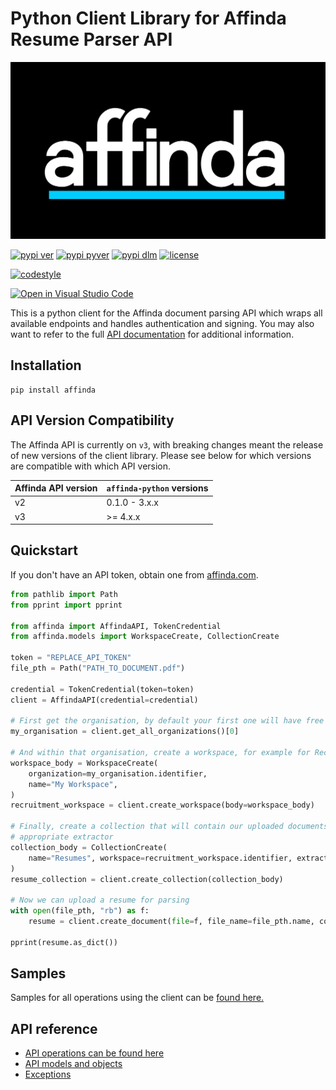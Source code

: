Python Client Library for Affinda Resume Parser API
===================================================

![affinda logo](https://raw.githubusercontent.com/affinda/affinda-python/master/affinda_logo.png)

[![pypi ver](https://img.shields.io/pypi/v/affinda)](https://pypi.org/project/affinda/)
[![pypi pyver](https://img.shields.io/pypi/pyversions/affinda)](https://pypi.org/affinda/)
[![pypi dlm](https://img.shields.io/pypi/dm/affinda)](https://pypi.org/project/affinda/)
[![license](https://img.shields.io/github/license/affinda/affinda-python)](https://choosealicense.com/licenses/mit/)

[![codestyle](https://img.shields.io/badge/code%20style-black-000000.svg)](https://github.com/psf/black)

[![Open in Visual Studio Code](https://open.vscode.dev/badges/open-in-vscode.svg)](https://open.vscode.dev/affinda/affinda-python)

This is a python client for the Affinda document parsing API which wraps all available endpoints
and handles authentication and signing.  You may also want to refer to the full
[API documentation](https://api.affinda.com/docs) for additional information.

Installation
------------

```shell
pip install affinda
```

API Version Compatibility
-------------------------

The Affinda API is currently on `v3`, with breaking changes meant the release of new versions of the client library.
Please see below for which versions are compatible with which API version.

| Affinda API version | `affinda-python` versions |
|---------------------|---------------------------|
| v2                  | 0.1.0 - 3.x.x             |
| v3                  | \>= 4.x.x                 |


Quickstart
----------
If you don't have an API token, obtain one from [affinda.com](https://affinda.com/resume-parser/free-api-key/).

```python
from pathlib import Path
from pprint import pprint

from affinda import AffindaAPI, TokenCredential
from affinda.models import WorkspaceCreate, CollectionCreate

token = "REPLACE_API_TOKEN"
file_pth = Path("PATH_TO_DOCUMENT.pdf")

credential = TokenCredential(token=token)
client = AffindaAPI(credential=credential)

# First get the organisation, by default your first one will have free credits
my_organisation = client.get_all_organizations()[0]

# And within that organisation, create a workspace, for example for Recruitment:
workspace_body = WorkspaceCreate(
    organization=my_organisation.identifier,
    name="My Workspace",
)
recruitment_workspace = client.create_workspace(body=workspace_body)

# Finally, create a collection that will contain our uploaded documents, for example resumes, by selecting the
# appropriate extractor
collection_body = CollectionCreate(
    name="Resumes", workspace=recruitment_workspace.identifier, extractor="resume"
)
resume_collection = client.create_collection(collection_body)

# Now we can upload a resume for parsing
with open(file_pth, "rb") as f:
    resume = client.create_document(file=f, file_name=file_pth.name, collection=resume_collection.identifier)

pprint(resume.as_dict())
```

Samples
-------

Samples for all operations using the client can be [found here.](./docs/samples_python.md)


API reference
-------------

- [API operations can be found here](./docs/sync_operations.md)
- [API models and objects](./docs/models.md)
- [Exceptions](./docs/exceptions.md)
